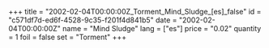 +++
title = "2002-02-04T00:00:00Z_Torment_Mind_Sludge_[es]_false"
id = "c571df7d-ed6f-4528-9c35-f201f4d841b5"
date = "2002-02-04T00:00:00Z"
name = "Mind Sludge"
lang = ["es"]
price = "0.02"
quantity = 1
foil = false
set = "Torment"
+++
